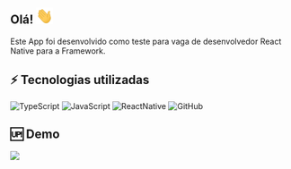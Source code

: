 ## Olá! <img src="https://raw.githubusercontent.com/victoralmeidadev/victoralmeidadev/master/wave.gif" width="30px">

Este App foi desenvolvido como teste para vaga de desenvolvedor React Native para a Framework.

## ⚡ Tecnologias utilizadas

![TypeScript](https://img.shields.io/badge/-TypeScript-black?style=flat-square&logo=typescript)
![JavaScript](https://img.shields.io/badge/-JavaScript-black?style=flat-square&logo=javascript)
![ReactNative](https://img.shields.io/badge/-React-black?style=flat-square&logo=reactnative)
![GitHub](https://img.shields.io/badge/-GitHub-black?style=flat-square&logo=github)

## 🆙 Demo

<img src="https://user-images.githubusercontent.com/30902898/133513359-510f45de-64e7-4f54-8781-756c81b2599b.gif" width="400px">
